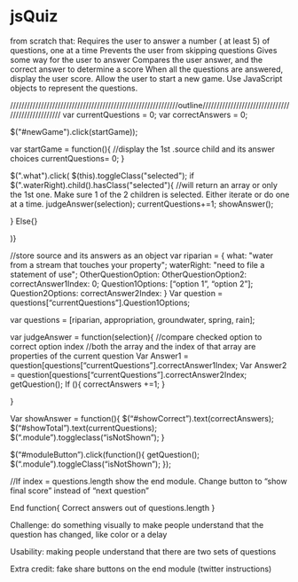 # jsQuiz
from scratch that:  Requires the user to answer a number ( at least 5) of questions, one at a time Prevents the user from skipping questions Gives some way for the user to answer Compares the user answer, and the correct answer to determine a score When all the questions are answered, display the user score. Allow the user to start a new game. Use JavaScript objects to represent the questions.

////////////////////////////////////////////////////////////outline/////////////////////////////////////////////////
var currentQuestions = 0;
var correctAnswers = 0;

$("#newGame").click(startGame));

var startGame = function(){
//display the 1st .source child and its answer choices
	currentQuestions= 0;
}

$(".what").click(
$(this).toggleClass("selected");
if $(".waterRight).child().hasClass("selected"){  //will return an array or only the 1st one. Make sure 1 of the 2 children is selected. Either iterate or do one at a time.
judgeAnswer(selection);
currentQuestions+=1;
showAnswer();

}
Else{}

)}

//store source and its answers as an object
var riparian = {
what: "water from a stream that touches your property";
waterRight: "need to file a statement of use";
OtherQuestionOption:
OtherQuestionOption2:
correctAnswer1Index: 0;
Question1Options: [“option 1”, “option 2”];
Question2Options:
correctAnswer2Index: 
}
Var question = questions[“currentQuestions”].Question1Options;

var questions = [riparian, appropriation, groundwater, spring, rain];

var judgeAnswer = function(selection){
	//compare checked option to correct option index
	//both the array and the index of that array are properties of the current question
	Var Answer1 = question[questions[“currentQuestions”].correctAnswer1Index;
	Var Answer2 = question[questions[“currentQuestions”].correctAnswer2Index;	getQuestion();
If (){
correctAnswers +=1;
}

}


Var showAnswer = function(){
	$(“#showCorrect”).text(correctAnswers);
	$(“#showTotal”).text(currentQuestions);
	$(“.module”).toggleclass(“isNotShown”);
}

$(“#moduleButton”).click(function(){
	getQuestion();
	$(“.module”).toggleClass(“isNotShown”);
});



//If index = questions.length show the end module. Change button to “show final score” instead of “next question”

End function{
Correct answers out of questions.length
}


Challenge: do something visually to make people understand that the question has changed, like color or a delay

Usability: making people understand that there are two sets of questions

Extra credit: fake share buttons on the end module (twitter instructions)

